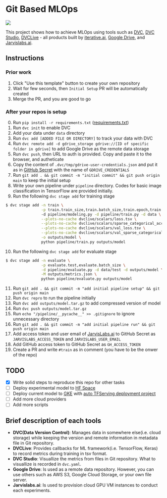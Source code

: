 # Git Based MLOps

![](https://pbs.twimg.com/media/FTnBpr2UUAUERMC?format=jpg&name=4096x4096)

This project shows how to achieve MLOps using tools such as [DVC](https://dvc.org/), [DVC Studio](https://studio.iterative.ai/), [DVCLive](https://dvc.org/doc/dvclive) - all products built by [iterative.ai](https://iterative.ai/), [Google Drive](https://www.google.com/drive/), and [Jarvislabs.ai](https://jarvislabs.ai/). 

## Instructions

### Prior work

1. Click "Use this template" button to create your own repository
2. Wait for few seconds, then `Initial Setup` PR will be automatically created
3. Merge the PR, and you are good to go

### After your repos is setup

0. Run `pip install -r requirements.txt` ([requirements.txt](https://github.com/codingpot/git-mlops/blob/main/requirements.txt))
1. Run `dvc init` to enable DVC
2. Add your data under `data` directory
3. Run `dvc add [ADDED FILE OR DIRECTORY]` to track your data with DVC
4. Run `dvc remote add -d gdrive_storage gdrive://[ID of specific folder in gdrive]` to add Google Drive as the remote data storage
5. Run `dvc push`, then URL to auth is provided. Copy and paste it to the browser, and autheticate
6. Copy the content of `.dvc/tmp/gdrive-user-credentials.json` and put it as in [GitHub Secret](https://docs.github.com/en/actions/security-guides/encrypted-secrets#creating-encrypted-secrets-for-a-repository) with the name of `GDRIVE_CREDENTIALS`
7. Run `git add . && git commit -m "initial commit" && git push origin main` to keep the initial setup
8. Write your own pipeline under `pipeline` directory. Codes for basic image classification in TensorFlow are provided initially.
9. Run the following `dvc stage add` for training stage
```bash
$ dvc stage add -n train \
                -p train.train_size,train.batch_size,train.epoch,train.lr \ # no space between items
                -d pipeline/modeling.py -d pipeline/train.py -d data \
                --plots-no-cache dvclive/scalars/loss.tsv \
                --plots-no-cache dvclive/scalars/sparse_categorical_accuracy.tsv \
                --plots-no-cache dvclive/scalars/val_loss.tsv \
                --plots-no-cache dvclive/scalars/val_sparse_categorical_accuracy.tsv \
                -o outputs/model \
                python pipeline/train.py outputs/model
```
10. Run the following `dvc stage add` for evaluate stage
```bash
$ dvc stage add -n evaluate \
                -p evaluate.test,evaluate.batch_size \
                -d pipeline/evaluate.py -d data/test -d outputs/model \
                -M outputs/metrics.json \
                python pipeline/evaluate.py outputs/model
```
11. Run `git add . && git commit -m "add initial pipeline setup" && git push origin main`
12. Run `dvc repro` to run the pipeline initially
13. Run `dvc add outputs/model.tar.gz` to add compressed version of model 
14. Run `dvc push outputs/model.tar.gz`
15. Run `echo "/pipeline/__pycache__" >> .gitignore` to ignore unnecessary directory
16. Run `git add . && git commit -m "add initial pipeline run" && git push origin main`
17. Add access token and user email of [JarvisLabs.ai](https://jarvislabs.ai/) to GitHub Secret as `JARVISLABS_ACCESS_TOKEN` and `JARVISLABS_USER_EMAIL`
18. Add GitHub access token to GitHub Secret as `GH_ACCESS_TOKEN`
19. Create a PR and write `#train` as in comment (you have to be the onwer of the repo)

## TODO

- [X] Write solid steps to reproduce this repo for other tasks 
- [ ] Deploy experimental model to [HF Space](https://huggingface.co/spaces)
- [ ] Deploy current model to [GKE](https://cloud.google.com/kubernetes-engine) with [auto TFServing deployment project](https://github.com/deep-diver/ml-deployment-k8s-tfserving)
- [ ] Add more cloud providers
- [ ] Add more scripts

## Brief description of each tools

- **DVC(Data Version Control)**: Manages data in somewhere else(i.e. cloud storage) while keeping the version and remote information in metadata file in Git repository.
- **DVCLive**: Provides callbacks for ML framework(i.e. TensorFlow, Keras) to record metrics during training in tsv format. 
- **DVC Studio**: Visuallize the metrics from files in Git repository. What to visuallize is recorded in `dvc.yaml`.
- **Google Drive**: Is used as a remote data repository. However, you can use others such as AWS S3, Google Cloud Storage, or your own file server.
- **Jarvislabs.ai**:  Is used to provision cloud GPU VM instances to conduct each experiments. 
